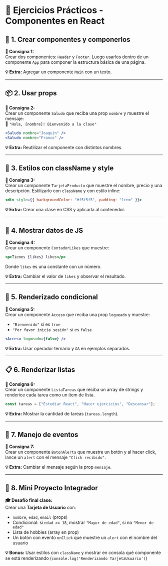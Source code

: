 # 🧪 Ejercicios Prácticos - Componentes en React

## 🧩 1. Crear componentes y componerlos

**📝 Consigna 1:**  
Crear dos componentes: `Header` y `Footer`. Luego usarlos dentro de un componente `App` para componer la estructura básica de una página.

**💡 Extra:** Agregar un componente `Main` con un texto.

---

## 📦 2. Usar props

**📝 Consigna 2:**  
Crear un componente `Saludo` que reciba una prop `nombre` y muestre el mensaje:  
📣 `"Hola, [nombre]! Bienvenido a la clase"`

```jsx
<Saludo nombre="Joaquín" />
<Saludo nombre="Franco" />
```

**💡 Extra:** Reutilizar el componente con distintos nombres.

---

## 🎨 3. Estilos con className y style

**📝 Consigna 3:**  
Crear un componente `TarjetaProducto` que muestre el nombre, precio y una descripción. Estilizarlo con `className` y con estilo inline:

```jsx
<div style={{ backgroundColor: "#f5f5f5", padding: "1rem" }}>
```

**💡 Extra:** Crear una clase en CSS y aplicarla al contenedor.

---

## 🧠 4. Mostrar datos de JS

**📝 Consigna 4:**  
Crear un componente `ContadorLikes` que muestre:

```jsx
<p>Tienes {likes} likes</p>
```

Donde `likes` es una constante con un número.

**💡 Extra:** Cambiar el valor de `likes` y observar el resultado.

---

## 🔁 5. Renderizado condicional

**📝 Consigna 5:**  
Crear un componente `Acceso` que reciba una prop `logueado` y muestre:

- `"Bienvenido"` si es `true`
- `"Por favor inicia sesión"` si es `false`

```jsx
<Acceso logueado={false} />
```

**💡 Extra:** Usar operador ternario y `&&` en ejemplos separados.

---

## 📋 6. Renderizar listas

**📝 Consigna 6:**  
Crear un componente `ListaTareas` que reciba un array de strings y renderice cada tarea como un ítem de lista.

```jsx
const tareas = ["Estudiar React", "Hacer ejercicios", "Descansar"];
```

**💡 Extra:** Mostrar la cantidad de tareas (`tareas.length`).

---

## 🎯 7. Manejo de eventos

**📝 Consigna 7:**  
Crear un componente `BotonAlerta` que muestre un botón y al hacer click, lance un `alert` con el mensaje `"Click recibido"`.

**💡 Extra:** Cambiar el mensaje según la prop `mensaje`.

---

## 🔄 8. Mini Proyecto Integrador

**🎓 Desafío final clase:**  
Crear una **Tarjeta de Usuario** con:

- `nombre`, `edad`, `email` (props)
- Condicional: si `edad >= 18`, mostrar `"Mayor de edad"`, si no `"Menor de edad"`
- Lista de hobbies (array en prop)
- Un botón con evento `onClick` que muestre un `alert` con el nombre del usuario

**💡 Bonus:** Usar estilos con `className` y mostrar en consola qué componente se está renderizando (`console.log('Renderizando TarjetaUsuario')`)
